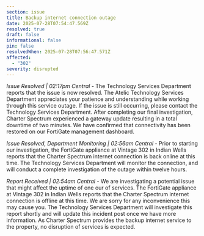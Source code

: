 ```yaml
---
section: issue
title: Backup internet connection outage
date: 2025-07-28T07:54:47.569Z
resolved: true
draft: false
informational: false
pin: false
resolvedWhen: 2025-07-28T07:56:47.571Z
affected:
  - "302"
severity: disrupted
---
```

*Issue Resolved | 02:17pm Central* - The Technology Services Department reports that the issue is now resolved. The Atelic Technology Services Department appreciates your patience and understanding while working through this service outage. If the issue is still occurring, please contact the Technology Services Department. After completing our final investigation, Charter Spectrum experienced a gateway update resulting in a total downtime of two minutes. We have confirmed that connectivity has been restored on our FortiGate management dashboard.

*Issue Resolved, Department Monitoring | 02:56am Central* - Prior to starting our investigation, the FortiGate appliance at Vintage 302 in Indian Wells reports that the Charter Spectrum internet connection is back online at this time. The Technology Services Department will monitor the connection, and will conduct a complete investigation of the outage within twelve hours.

*Report Received | 02:54am Central* - We are investigating a potential issue that might affect the uptime of one our of services. The FortiGate appliance at Vintage 302 in Indian Wells reports that the Charter Spectrum internet connection is offline at this time. We are sorry for any inconvenience this may cause you. The Technology Services Department will investigate this report shortly and will update this incident post once we have more information. As Charter Spectrum provides the backup internet service to the property, no disruption of services is expected.